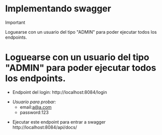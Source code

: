 # **Implementando swagger**
>[!IMPORTANT]
> Loguearse con un usuario del tipo "ADMIN" para poder ejecutar todos los endpoints.
# Loguearse con un usuario del tipo "ADMIN" para poder ejecutar todos los endpoints.



* Endpoint del login: http://localhost:8084/login

+ *Usuario para probar:*
   + email:a@a.com
   + password:123

* Ejecutar este endpoint para entrar a swagger  http://localhost:8084/api/docs/